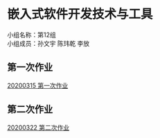 # 嵌入式软件开发技术与工具
小组名称：第12组  
小组成员：孙文宇 陈玮乾 李放  
## 第一次作业
[20200315 第一次作业](https://github.com/HaloTrouvaille/Embedded-Software-Group-12/tree/master/第一次作业源码)
## 第二次作业
[20200322 第二次作业](https://github.com/HaloTrouvaille/Embedded-Software-Group-12/tree/master/第二次作业及源码)














